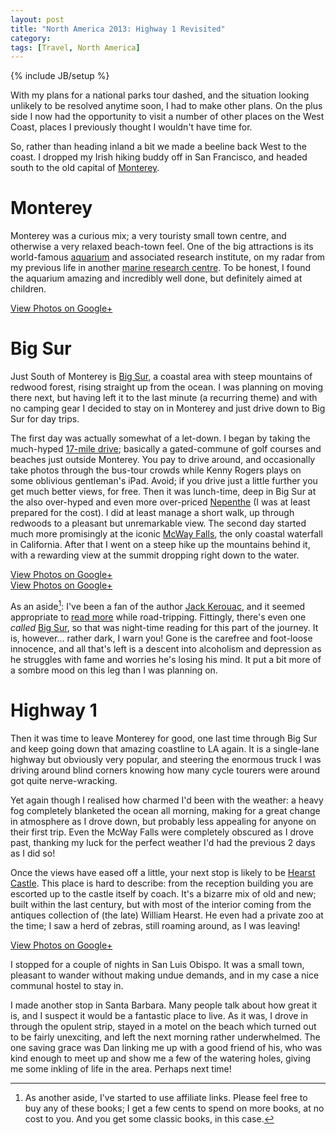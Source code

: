 ```yaml
---
layout: post
title: "North America 2013: Highway 1 Revisited"
category: 
tags: [Travel, North America]
---
```

{% include JB/setup %}

With my plans for a national parks tour dashed, and the situation
looking unlikely to be resolved anytime soon, I had to make other
plans.  On the plus side I now had the opportunity to visit a number
of other places on the West Coast, places I previously thought I
wouldn't have time for.

So, rather than heading inland a bit we made a beeline back West to
the coast.  I dropped my Irish hiking buddy off in San Francisco, and
headed south to the old capital of
[Monterey](https://en.wikipedia.org/wiki/Monterey).

# Monterey

Monterey was a curious mix; a very touristy small town centre, and
otherwise a very relaxed beach-town feel.  One of the big attractions
is its world-famous [aquarium](http://www.montereybayaquarium.org/)
and associated research institute, on my radar from my previous life
in another [marine research centre](http://www.cmar.csiro.au/).  To be
honest, I found the aquarium amazing and incredibly well done, but
definitely aimed at children.

<div data-album="5931159702898343041" class="gallery"><a href="https://plus.google.com/photos/110262280296887306226/albums/5931159702898343041">View Photos on Google+</a></div>

# Big Sur

Just South of Monterey is
[Big Sur](http://en.wikipedia.org/wiki/Big_Sur), a coastal area with
steep mountains of redwood forest, rising straight up from the ocean.
I was planning on moving there next, but having left it to the last
minute (a recurring theme) and with no camping gear I decided to stay
on in Monterey and just drive down to Big Sur for day trips.

The first day was actually somewhat of a let-down.  I began by taking
the much-hyped
[17-mile drive](http://en.wikipedia.org/wiki/17-Mile_Drive); basically
a gated-commune of golf courses and beaches just outside Monterey.
You pay to drive around, and occasionally take photos through the
bus-tour crowds while Kenny Rogers plays on some oblivious gentleman's
iPad.  Avoid; if you drive just a little further you get much better
views, for free.  Then it was lunch-time, deep in Big Sur at the also
over-hyped and even more over-priced
[Nepenthe](http://www.nepenthebigsur.com/) (I was at least prepared
for the cost).  I did at least manage a short walk, up through
redwoods to a pleasant but unremarkable view. The second day started
much more promisingly at the iconic
[McWay Falls](http://www.hikinginbigsur.com/hikes_mcwayfalls.html),
the only coastal waterfall in California.  After that I went on a
steep hike up the mountains behind it, with a rewarding view at the
summit dropping right down to the water.

<div data-album="5931855903770139105" class="gallery"><a href="https://plus.google.com/photos/110262280296887306226/albums/5931855903770139105">View Photos on Google+</a></div>

<div data-album="5931856771484558849" class="gallery"><a href="https://plus.google.com/photos/110262280296887306226/albums/5931856771484558849">View Photos on Google+</a></div>

As an aside[^1]: I've been a fan of the author
[Jack Kerouac](http://www.amazon.com/gp/product/0140283293/ref=as_li_ss_tl?ie=UTF8&camp=1789&creative=390957&creativeASIN=0140283293&linkCode=as2&tag=evertastbettw-20),
and it seemed appropriate to
[read more](http://www.amazon.com/gp/product/0140042520/ref=as_li_ss_tl?ie=UTF8&camp=1789&creative=390957&creativeASIN=0140042520&linkCode=as2&tag=evertastbettw-20)
while road-tripping.  Fittingly, there's even one *called*
[Big Sur](http://www.amazon.com/gp/product/0143119230/ref=as_li_ss_tl?ie=UTF8&camp=1789&creative=390957&creativeASIN=0143119230&linkCode=as2&tag=evertastbettw-20),
so that was night-time reading for this part of the journey.  It is,
however... rather dark, I warn you!  Gone is the carefree and
foot-loose innocence, and all that's left is a descent into alcoholism
and depression as he struggles with fame and worries he's losing his
mind.  It put a bit more of a sombre mood on this leg than I was
planning on.

# Highway 1

Then it was time to leave Monterey for good, one last time through Big
Sur and keep going down that amazing coastline to LA again.  It is a
single-lane highway but obviously very popular, and steering the
enormous truck I was driving around blind corners knowing how many
cycle tourers were around got quite nerve-wracking.

Yet again though I realised how charmed I'd been with the weather: a
heavy fog completely blanketed the ocean all morning, making for a
great change in atmosphere as I drove down, but probably less
appealing for anyone on their first trip.  Even the McWay Falls were
completely obscured as I drove past, thanking my luck for the perfect
weather I'd had the previous 2 days as I did so!

Once the views have eased off a little, your next stop is likely to be
[Hearst Castle](http://hearstcastle.org/).  This place is hard to
describe: from the reception building you are escorted up to the
castle itself by coach.  It's a bizarre mix of old and new; built
within the last century, but with most of the interior coming from the
antiques collection of (the late) William Hearst.  He even had a
private zoo at the time; I saw a herd of zebras, still roaming around,
as I was leaving!

<div data-album="5933012240748365697" class="gallery"><a href="https://plus.google.com/photos/110262280296887306226/albums/5933012240748365697">View Photos on Google+</a></div>

I stopped for a couple of nights in San Luis Obispo.  It was a small
town, pleasant to wander without making undue demands, and in my case
a nice communal hostel to stay in.

I made another stop in Santa Barbara.  Many people talk about how
great it is, and I suspect it would be a fantastic place to live.  As
it was, I drove in through the opulent strip, stayed in a motel on
the beach which turned out to be fairly unexciting, and left the next
morning rather underwhelmed.  The one saving grace was Dan linking me
up with a good friend of his, who was kind enough to meet up and show
me a few of the watering holes, giving me some inkling of life in the
area.  Perhaps next time!

[^1]: As another aside, I've started to use affiliate links.  Please
feel free to buy any of these books; I get a few cents to spend on
more books, at no cost to you.  And you get some classic books, in
this case.
